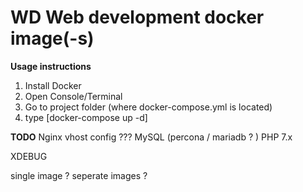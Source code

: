 # WD Web development docker image(-s)

**Usage instructions**

1) Install Docker
2) Open Console/Terminal
3) Go to project folder (where docker-compose.yml is located)
4) type [docker-compose up -d]



**TODO**
Nginx vhost config ???
MySQL (percona / mariadb ? ) 
PHP 7.x

XDEBUG

single image ? 
seperate images ?
